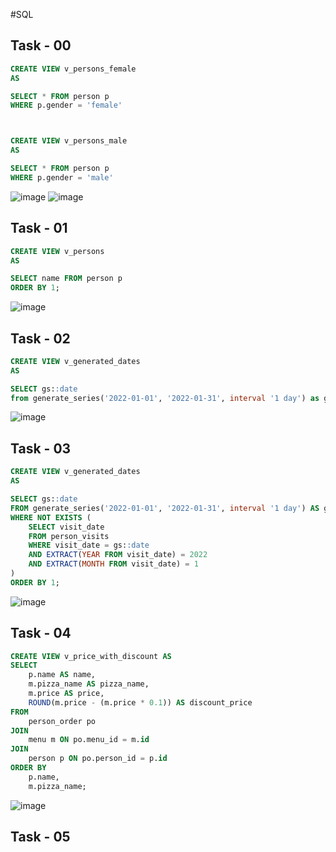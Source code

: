 #SQL

## Task - 00
```sql
CREATE VIEW v_persons_female
AS 

SELECT * FROM person p
WHERE p.gender = 'female'



CREATE VIEW v_persons_male
AS 

SELECT * FROM person p
WHERE p.gender = 'male'
```
![image](https://github.com/CheAm1337/select/assets/115126424/90492085-74dc-4c32-a8b9-f7cd6e61c7eb)
![image](https://github.com/CheAm1337/select/assets/115126424/4f859e2b-0f20-4f16-b7f9-2b5d208dbb65)


## Task - 01
```sql
CREATE VIEW v_persons
AS 

SELECT name FROM person p
ORDER BY 1;
```
![image](https://github.com/CheAm1337/select/assets/115126424/1059e421-e06a-4b88-a80a-02877e198258)

## Task - 02
```sql
CREATE VIEW v_generated_dates
AS 

SELECT gs::date
from generate_series('2022-01-01', '2022-01-31', interval '1 day') as gs;
```
![image](https://github.com/CheAm1337/select/assets/115126424/b7dd8d51-f9b2-4fa2-9f88-b0ec19054b7c)

## Task - 03
```sql
CREATE VIEW v_generated_dates
AS 

SELECT gs::date
FROM generate_series('2022-01-01', '2022-01-31', interval '1 day') AS gs
WHERE NOT EXISTS (
    SELECT visit_date
    FROM person_visits
    WHERE visit_date = gs::date
    AND EXTRACT(YEAR FROM visit_date) = 2022
    AND EXTRACT(MONTH FROM visit_date) = 1
)
ORDER BY 1;
```
![image](https://github.com/CheAm1337/select/assets/115126424/26756be8-1f33-4319-99b9-b3e7e19a90e2)


## Task - 04
```sql
CREATE VIEW v_price_with_discount AS
SELECT 
    p.name AS name,
    m.pizza_name AS pizza_name,
    m.price AS price,
    ROUND(m.price - (m.price * 0.1)) AS discount_price
FROM 
    person_order po
JOIN 
    menu m ON po.menu_id = m.id
JOIN 
    person p ON po.person_id = p.id
ORDER BY 
    p.name,
    m.pizza_name;
```
![image](https://github.com/CheAm1337/select/assets/115126424/58a8e1cb-8602-4be3-8ef7-75088ee817bb)

## Task - 05
```sql

```
